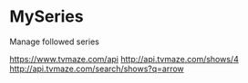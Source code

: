 # MySeries
Manage followed series

https://www.tvmaze.com/api
http://api.tvmaze.com/shows/4
http://api.tvmaze.com/search/shows?q=arrow